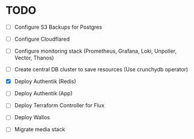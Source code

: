 # TODO
- [ ] Configure S3 Backups for Postgres
- [ ] Configure Cloudflared
- [ ] Configure monitoring stack (Prometheus, Grafana, Loki, Unpoller, Vector, Thanos)
- [ ] Create central DB cluster to save resources (Use crunchydb operator)
- [x] Deploy Authentik (Redis)
- [ ] Deploy Authentik (App)
- [ ] Deploy Terraform Controller for Flux
- [ ] Deploy Wallos
- [ ] Migrate media stack

